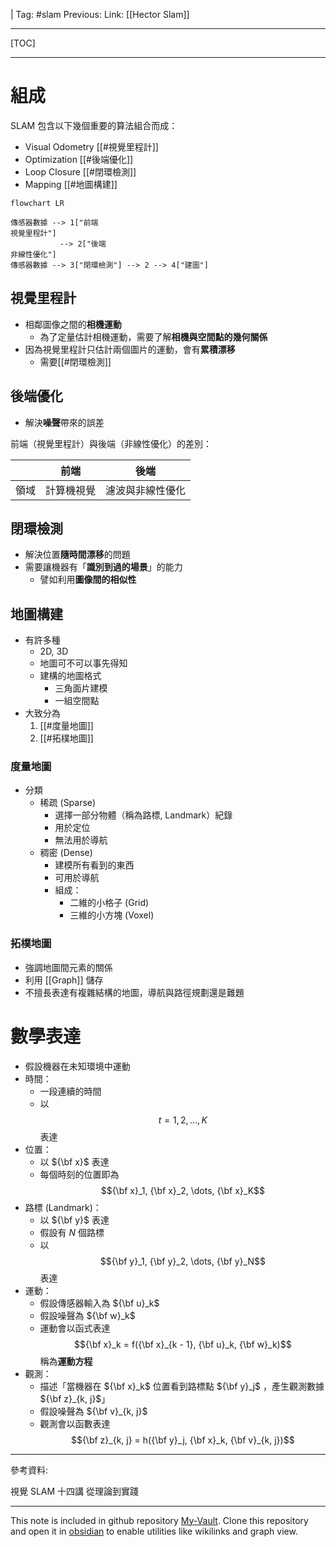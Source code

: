 | Tag: #slam
Previous: 
Link: [[Hector Slam]]

---

[TOC]

---

# 組成

SLAM 包含以下幾個重要的算法組合而成：

- Visual Odometry [[#視覺里程計]]
- Optimization [[#後端優化]]
- Loop Closure [[#閉環檢測]]
- Mapping [[#地圖構建]]

```mermaid
flowchart LR

傳感器數據 --> 1["前端
視覺里程計"]
           --> 2["後端
非線性優化"]
傳感器數據 --> 3["閉環檢測"] --> 2 --> 4["建圖"]
```

## 視覺里程計

- 相鄰圖像之間的**相機運動**
	- 為了定量估計相機運動，需要了解**相機與空間點的幾何關係**
- 因為視覺里程計只估計兩個圖片的運動，會有**累積漂移**
	- 需要[[#閉環檢測]]

## 後端優化

- 解決**噪聲**帶來的誤差

前端（視覺里程計）與後端（非線性優化）的差別：

|      | 前端       | 後端             |
| ---- | ---------- | ---------------- |
| 領域 | 計算機視覺 | 濾波與非線性優化 | 

## 閉環檢測

- 解決位置**隨時間漂移**的問題
- 需要讓機器有「**識別到過的場景**」的能力
	- 譬如利用**圖像間的相似性**

## 地圖構建

- 有許多種
	- 2D, 3D
	- 地圖可不可以事先得知
	- 建構的地圖格式
		- 三角面片建模
		- 一組空間點
- 大致分為
	1. [[#度量地圖]]
	2. [[#拓樸地圖]]

### 度量地圖

- 分類
	- 稀疏 (Sparse)
		- 選擇一部分物體（稱為路標, Landmark）紀錄
		- 用於定位
		- 無法用於導航
	- 稠密 (Dense)
		- 建模所有看到的東西
		- 可用於導航
		- 組成：
			- 二維的小格子 (Grid)
			- 三維的小方塊 (Voxel)

### 拓樸地圖

- 強調地圖間元素的關係
- 利用 [[Graph]] 儲存
- 不擅長表達有複雜結構的地圖，導航與路徑規劃還是難題

# 數學表達

- 假設機器在未知環境中運動
- 時間：
	- 一段連續的時間
	- 以 $$t = 1, 2, \dots, K$$ 表達
- 位置：
	- 以 ${\bf x}$ 表達
	- 每個時刻的位置即為 $${\bf x}_1, {\bf x}_2, \dots, {\bf x}_K$$
- 路標 (Landmark)：
	- 以 ${\bf y}$ 表達
	- 假設有 $N$ 個路標
	- 以 $${\bf y}_1, {\bf y}_2, \dots, {\bf y}_N$$ 表達
- 運動：
	- 假設傳感器輸入為 ${\bf u}_k$
	- 假設噪聲為 ${\bf w}_k$
	- 運動會以函式表達 $${\bf x}_k = f({\bf x}_{k - 1}, {\bf u}_k, {\bf w}_k)$$稱為**運動方程**
- 觀測：
	- 描述「當機器在 ${\bf x}_k$ 位置看到路標點 ${\bf y}_j$ ，產生觀測數據 ${\bf z}_{k, j}$」
	- 假設噪聲為 ${\bf v}_{k, j}$
	- 觀測會以函數表達 $${\bf z}_{k, j} = h({\bf y}_j, {\bf x}_k, {\bf v}_{k, j})$$

---

參考資料:

視覺 SLAM 十四講 從理論到實踐

---

This note is included in github repository [My-Vault](https://github.com/LittleD3092/My-Vault.git). Clone this repository and open it in [obsidian](https://obsidian.md/) to enable utilities like wikilinks and graph view.